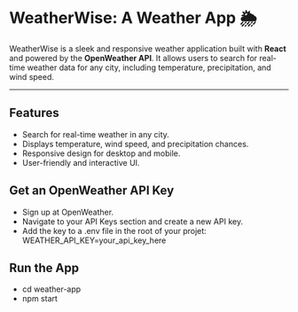 # WeatherWise: A  Weather App 🌦️

WeatherWise is a sleek and responsive weather application built with **React** and powered by the **OpenWeather API**. It allows users to search for real-time weather data for any city, including temperature, precipitation, and wind speed.

---

## Features
- Search for real-time weather in any city.
- Displays temperature, wind speed, and precipitation chances.
- Responsive design for desktop and mobile.
- User-friendly and interactive UI.

## Get an OpenWeather API Key
- Sign up at OpenWeather.
- Navigate to your API Keys section and create a new API key.
- Add the key to a .env file in the root of your projet:
WEATHER_API_KEY=your_api_key_here

## Run the App
- cd weather-app
- npm start
